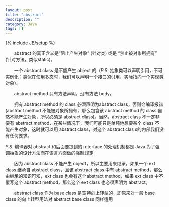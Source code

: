```yaml
---
layout: post
title: "abstract"
description: ""
category: Java
tags: []
---
```

{% include JB/setup %}

　　abstract 的真正含义是“阻止产生对象” (针对类) 或是 “禁止被对象所拥有” (针对方法，类似static)。  

　　一个 abstract class 是不能产生 object 的（_P.S._ 抽象类可以声明引用，不可实例化；类似在使用多态时，我们可以声明一个接口的引用，实际指向一个实现类对象）。  

　　abstract method 只有方法声明，没有方法 body。  

　　拥有 abstract method 的 class 必须声明为abstract class，否则会编译报错 (abstract method 不能被对象所拥有，那么包含该 abstract method 的 class 自然不能产生对象，所以必须是 abstract class)。当然，abstract class 不一定非要有 abstract method，在某些情况下，我们可能只是单纯地想要某个 class 不能产生对象，这时就可以用 abstract class，对这个 abstract clas s的内部我们没有任何要求。  

_P.S._ 编译器对 abstract 和后面要提到的 interface 的处理机制都是 Java 为了强调抽象的设计方法而在语言方面做的强制规定  

　　因为 abstract class 不能产生 object，所以主要用来继承。如果一个 ext class 继承自 abstract class，且该 abstract class 中有 abstract method，那么由继承的知识可知，ext class 也会有这个abstract method，如果 ext class 中不覆写这个 abstract method，那么这个 ext class 也必须声明为 abstract。  

　　abstract class 作为 base class 是支持向上转型的，即原来对一般 base class 的向上转型用法对 abstract base class 同样适用